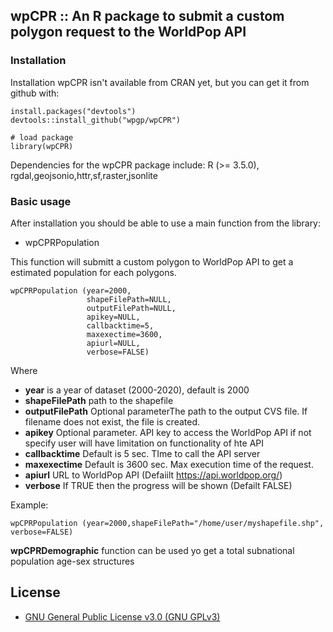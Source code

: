 ## wpCPR :: An R package to submit a custom polygon request to the WorldPop API 

### Installation

Installation wpCPR isn't available from CRAN yet, but you can get it from github with:

```
install.packages("devtools")
devtools::install_github("wpgp/wpCPR")

# load package
library(wpCPR)
```
Dependencies for the wpCPR package include: R (>= 3.5.0), rgdal,geojsonio,httr,sf,raster,jsonlite

### Basic usage

After installation you should be able to use a main function from the library:
 - wpCPRPopulation 
 
 This function will submitt a custom polygon to WorldPop API to get a estimated population for each polygons.
 
```
wpCPRPopulation (year=2000,
                 shapeFilePath=NULL,
                 outputFilePath=NULL,
                 apikey=NULL,
                 callbacktime=5,
                 maxexectime=3600,
                 apiurl=NULL,
                 verbose=FALSE)
```

Where
 - **year** is a year of dataset (2000-2020), default is 2000
 - **shapeFilePath** path to the shapefile
 - **outputFilePath**  Optional parameterThe path to the output CVS file. If filename does not exist, the file is created. 
 - **apikey** Optional parameter. API key to access the WorldPop API if not specify user will have limitation on functionality of hte API
 - **callbacktime** Default is 5 sec. TIme to call the API server               
 - **maxexectime** Default is 3600 sec. Max execution time of the request.
 - **apiurl**  URL to WorldPop API (Defaiilt https://api.worldpop.org/)
 - **verbose** If TRUE then the progress will be shown (Defailt FALSE)

Example:
 
```
wpCPRPopulation (year=2000,shapeFilePath="/home/user/myshapefile.shp", verbose=FALSE)

```

 **wpCPRDemographic**  function can be used yo get a total subnational population age-sex structures
 
## License
* [GNU General Public License v3.0 (GNU GPLv3)](https://github.com/wpgp/wopr/blob/master/COPYING) 
